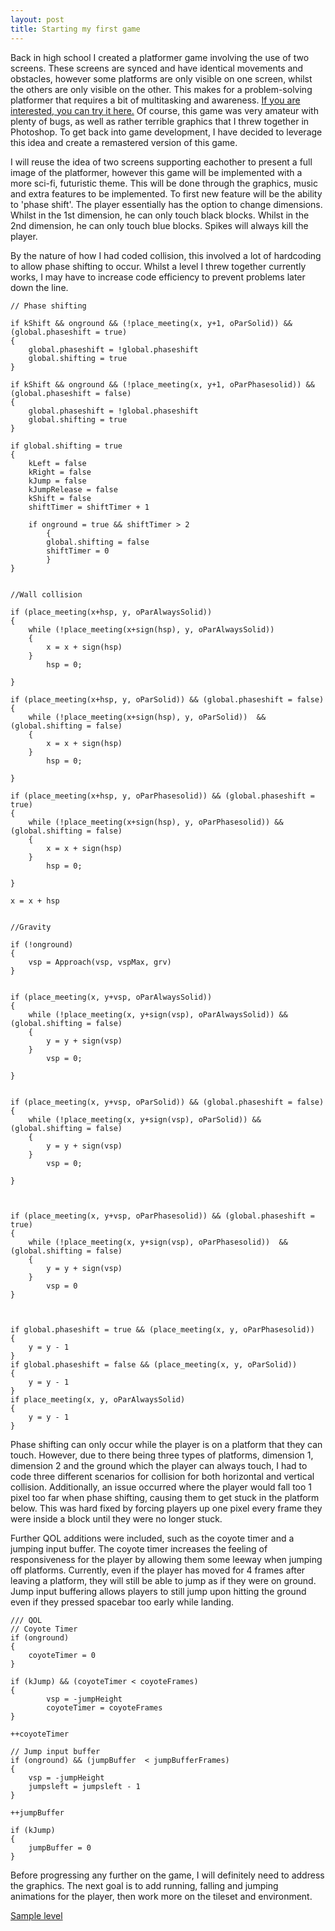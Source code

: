 ```yaml
---
layout: post
title: Starting my first game
---
```


Back in high school I created a platformer game involving the use of two screens. These screens are synced and have identical movements and obstacles, however some platforms are only visible on one screen, whilst the others are only visible on the other. This makes for a problem-solving platformer that requires a bit of multitasking and awareness.  [If you are interested, you can try it here.](https://thundresso.github.io/Dual-Runner/) Of course, this game was very amateur with plenty of bugs, as well as rather terrible graphics that I threw together in Photoshop. To get back into game development, I have decided to leverage this idea and create a remastered version of this game.

I will reuse the idea of two screens supporting eachother to present a full image of the platformer, however this game will be implemented with a more sci-fi, futuristic theme. This will be done through the graphics, music and extra features to be implemented. To first new feature will be the ability to 'phase shift'. The player essentially has the option to change dimensions. Whilst in the 1st dimension, he can only touch black blocks. Whilst in the 2nd dimension, he can only touch blue blocks. Spikes will always kill the player. 

By the nature of how I had coded collision, this involved a lot of hardcoding to allow phase shifting to occur. Whilst a level I threw together currently works, I may have to increase code efficiency to prevent problems later down the line.

```
// Phase shifting

if kShift && onground && (!place_meeting(x, y+1, oParSolid)) && (global.phaseshift = true)
{
	global.phaseshift = !global.phaseshift	
	global.shifting = true
}

if kShift && onground && (!place_meeting(x, y+1, oParPhasesolid)) && (global.phaseshift = false)
{
	global.phaseshift = !global.phaseshift	
	global.shifting = true
}

if global.shifting = true
{
	kLeft = false
	kRight = false
	kJump = false
	kJumpRelease = false
	kShift = false
	shiftTimer = shiftTimer + 1
	
	if onground = true && shiftTimer > 2
		{
		global.shifting = false
		shiftTimer = 0
		}
}


//Wall collision

if (place_meeting(x+hsp, y, oParAlwaysSolid))
{
	while (!place_meeting(x+sign(hsp), y, oParAlwaysSolid))
	{
		x = x + sign(hsp)
	}
		hsp = 0;
		
}

if (place_meeting(x+hsp, y, oParSolid)) && (global.phaseshift = false)
{
	while (!place_meeting(x+sign(hsp), y, oParSolid))  && (global.shifting = false)
	{
		x = x + sign(hsp)
	}
		hsp = 0;
		
}

if (place_meeting(x+hsp, y, oParPhasesolid)) && (global.phaseshift = true) 
{
	while (!place_meeting(x+sign(hsp), y, oParPhasesolid)) && (global.shifting = false)
	{
		x = x + sign(hsp)
	}
		hsp = 0;
		
}

x = x + hsp


//Gravity

if (!onground)
{
	vsp = Approach(vsp, vspMax, grv)
}


if (place_meeting(x, y+vsp, oParAlwaysSolid))
{
	while (!place_meeting(x, y+sign(vsp), oParAlwaysSolid)) && (global.shifting = false)
	{
		y = y + sign(vsp)
	}
		vsp = 0;
		
}


if (place_meeting(x, y+vsp, oParSolid)) && (global.phaseshift = false)
{
	while (!place_meeting(x, y+sign(vsp), oParSolid)) && (global.shifting = false)
	{
		y = y + sign(vsp)
	}
		vsp = 0;
		
}



if (place_meeting(x, y+vsp, oParPhasesolid)) && (global.phaseshift = true)
{
	while (!place_meeting(x, y+sign(vsp), oParPhasesolid))  && (global.shifting = false)
	{
		y = y + sign(vsp)
	}
		vsp = 0
}



if global.phaseshift = true && (place_meeting(x, y, oParPhasesolid))
{
	y = y - 1
}
if global.phaseshift = false && (place_meeting(x, y, oParSolid))
{
	y = y - 1
}
if place_meeting(x, y, oParAlwaysSolid)
{
	y = y - 1
}
```
Phase shifting can only occur while the player is on a platform that they can touch. However, due to there being three types of platforms, dimension 1, dimension 2 and the ground which the player can always touch, I had to code three different scenarios for collision for both horizontal and vertical collision. Additionally, an issue occurred where the player would fall too 1 pixel too far when phase shifting, causing them to get stuck in the platform below. This was hard fixed by forcing players up one pixel every frame they were inside a block until they were no longer stuck.

Further QOL additions were included, such as the coyote timer and a jumping input buffer. The coyote timer increases the feeling of responsiveness for the player by allowing them some leeway when jumping off platforms. Currently, even if the player has moved for 4 frames after leaving a platform, they will still be able to jump as if they were on ground. Jump input buffering allows players to still jump upon hitting the ground even if they pressed spacebar too early while landing.

```
/// QOL
// Coyote Timer
if (onground)
{
	coyoteTimer = 0
}

if (kJump) && (coyoteTimer < coyoteFrames)
{
		vsp = -jumpHeight
		coyoteTimer = coyoteFrames
}

++coyoteTimer

// Jump input buffer
if (onground) && (jumpBuffer  < jumpBufferFrames)
{
	vsp = -jumpHeight
	jumpsleft = jumpsleft - 1
}

++jumpBuffer

if (kJump)
{
	jumpBuffer = 0
}
```

Before progressing any further on the game, I will definitely need to address the graphics. The next goal is to add running, falling and jumping animations for the player, then work more on the tileset and environment.



 [Sample level](https://thundresso.github.io/Dual-Runner-2/)
